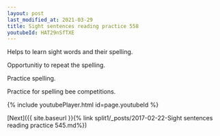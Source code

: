 ```yaml
---
layout: post
last_modified_at: 2021-03-29
title: Sight sentences reading practice 558
youtubeId: HAT29nSfTXE
---
```

 
 
Helps to learn sight words and their spelling.

Opportunitiy to repeat the spelling. 

Practice spelling. 
 
Practice for spelling bee competitions. 
 
{% include youtubePlayer.html id=page.youtubeId %}
 
 

[Next]({{ site.baseurl }}{% link  split1/_posts/2017-02-22-Sight sentences reading practice 545.md%})
 
